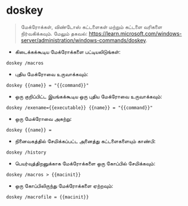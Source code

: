 # doskey

> மேக்ரோக்கள், விண்டோஸ் கட்டளைகள் மற்றும் கட்டளை வரிகளை நிர்வகிக்கவும்.
> மேலும் தகவல்: <https://learn.microsoft.com/windows-server/administration/windows-commands/doskey>.

- கிடைக்கக்கூடிய மேக்ரோக்களை பட்டியலிடுங்கள்:

`doskey /macros`

- புதிய மேக்ரோவை உருவாக்கவும்:

`doskey {{name}} = "{{command}}"`

- ஒரு குறிப்பிட்ட இயங்கக்கூடிய ஒரு புதிய மேக்ரோவை உருவாக்கவும்:

`doskey /exename={{executable}} {{name}} = "{{command}}"`

- ஒரு மேக்ரோவை அகற்று:

`doskey {{name}} =`

- நினைவகத்தில் சேமிக்கப்பட்ட அனைத்து கட்டளைகளையும் காண்பி:

`doskey /history`

- பெயர்வுத்திறனுக்காக மேக்ரோக்களை ஒரு கோப்பில் சேமிக்கவும்:

`doskey /macros > {{macinit}}`

- ஒரு கோப்பிலிருந்து மேக்ரோக்களை ஏற்றவும்:

`doskey /macrofile = {{macinit}}`